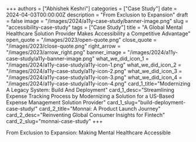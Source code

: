 +++
authors = ["Abhishek Keshri"]
categories = ["Case Study"]
date = 2024-04-03T00:00:00Z
description = "From Exclusion to Expansion"
draft = false
image = "/images/2024/a11y-case-study/banner-image.png"
slug = "accessibility-case-study"
tags = ["Case Study"]
title = "A Global Mental Healthcare Solution Provider Makes Accessibility a Competitive Advantage"
open_quote = "/images/2023/open-quote.png"
close_quote = "/images/2023/close-quote.png"
right_arrow = "/images/2023/arrow_right.png"
banner_image = "/images/2024/a11y-case-study/a11y-banner-image.png"
what_we_did_icon_1 = "/images/2024/a11y-case-study/a11y-icon-1.png"
what_we_did_icon_2 = "/images/2024/a11y-case-study/a11y-icon-2.png"
what_we_did_icon_3 = "/images/2024/a11y-case-study/a11y-icon-3.png"
what_we_did_icon_4 = "/images/2024/a11y-case-study/a11y-icon-4.png"
card_1_title="Modernizing A Legacy System: Build And Deployment"
card_1_desc="Streamlining Expense Tracking Process by Modernizing a Solution for a US-Based Expense Management Solution Provider"
card_1_slug="build-deployment-case-study/"
card_2_title="Monnai: A Product Launch Journey"
card_2_desc="Reinventing Global Consumer Insights for Fintech"
card_2_slug="monnai-case-study"
+++

From Exclusion to Expansion: Making Mental Healthcare Accessible
